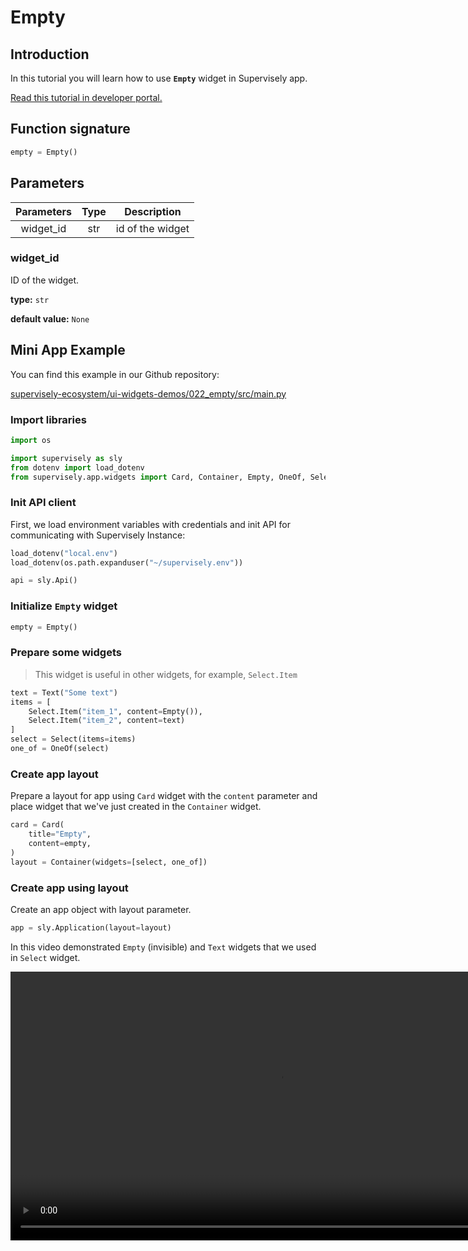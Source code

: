 # Empty

## Introduction

In this tutorial you will learn how to use **`Empty`** widget in Supervisely app.

[Read this tutorial in developer portal.](https://developer.supervise.ly/app-development/apps-with-gui/empty)

## Function signature

```python
empty = Empty()
```

## Parameters

| Parameters | Type |   Description    |
| :--------: | :--: | :--------------: |
| widget_id  | str  | id of the widget |

### widget_id

ID of the widget.

**type:** `str`

**default value:** `None`

## Mini App Example

You can find this example in our Github repository:

[supervisely-ecosystem/ui-widgets-demos/022_empty/src/main.py](https://github.com/supervisely-ecosystem/ui-widgets-demos/blob/master/022_empty/src/main.py)

### Import libraries

```python
import os

import supervisely as sly
from dotenv import load_dotenv
from supervisely.app.widgets import Card, Container, Empty, OneOf, Select, Text
```

### Init API client

First, we load environment variables with credentials and init API for communicating with Supervisely Instance:

```python
load_dotenv("local.env")
load_dotenv(os.path.expanduser("~/supervisely.env"))

api = sly.Api()
```

### Initialize `Empty` widget

```python
empty = Empty()
```

### Prepare some widgets 

> This widget is useful in other widgets, for example,  `Select.Item`

```python
text = Text("Some text")
items = [
    Select.Item("item_1", content=Empty()),
    Select.Item("item_2", content=text)
]
select = Select(items=items)
one_of = OneOf(select)
```

### Create app layout

Prepare a layout for app using `Card` widget with the `content` parameter and place widget that we've just created in the `Container` widget.

```python
card = Card(
    title="Empty",
    content=empty,
)
layout = Container(widgets=[select, one_of])
```

### Create app using layout

Create an app object with layout parameter.

```python
app = sly.Application(layout=layout)
```

In this video demonstrated `Empty` (invisible) and `Text` widgets that we used in `Select` widget.

<video width="860" controls>
   <source src="https://user-images.githubusercontent.com/79905215/217886738-d6ad77a5-05cc-49ec-9739-8e091875a2f7.mp4" type="video/mp4">
 </video>

